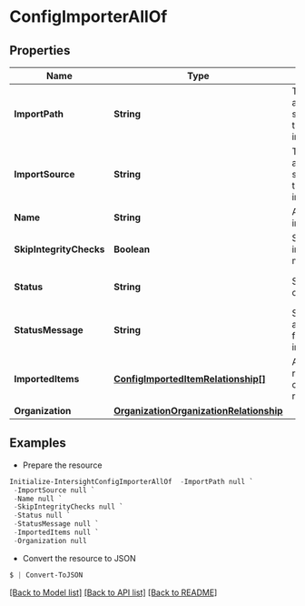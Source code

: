 # ConfigImporterAllOf
## Properties

Name | Type | Description | Notes
------------ | ------------- | ------------- | -------------
**ImportPath** | **String** | The path to the archive in Intersight storage that has all the MOs to be imported. | [optional] 
**ImportSource** | **String** | The source of the archive in Intersight storage that has all the MOs to be imported. | [optional] [default to "ImageRepo"]
**Name** | **String** | An identifier for the importer instance. | [optional] 
**SkipIntegrityChecks** | **Boolean** | Specifies whether integrity checks must be skipped. | [optional] 
**Status** | **String** | Status of the import operation. | [optional] [readonly] [default to ""]
**StatusMessage** | **String** | Status message associated with failures or progress indication. | [optional] [readonly] 
**ImportedItems** | [**ConfigImportedItemRelationship[]**](ConfigImportedItemRelationship.md) | An array of relationships to configImportedItem resources. | [optional] [readonly] 
**Organization** | [**OrganizationOrganizationRelationship**](OrganizationOrganizationRelationship.md) |  | [optional] 

## Examples

- Prepare the resource
```powershell
Initialize-IntersightConfigImporterAllOf  -ImportPath null `
 -ImportSource null `
 -Name null `
 -SkipIntegrityChecks null `
 -Status null `
 -StatusMessage null `
 -ImportedItems null `
 -Organization null
```

- Convert the resource to JSON
```powershell
$ | Convert-ToJSON
```

[[Back to Model list]](../README.md#documentation-for-models) [[Back to API list]](../README.md#documentation-for-api-endpoints) [[Back to README]](../README.md)

